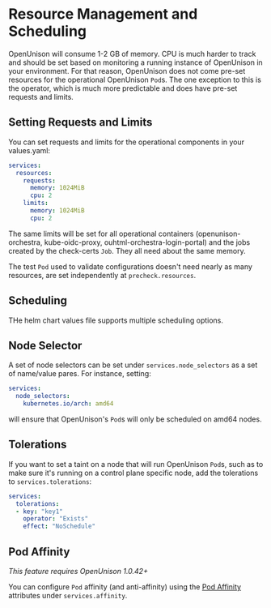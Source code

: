 # Resource Management and Scheduling

OpenUnison will consume 1-2 GB of memory.  CPU is much harder to track and should be set based on monitoring a running instance of OpenUnison in your environment.  For that reason, OpenUnison does not come pre-set resources for the operational OpenUnison `Pod`s.  The one exception to this is the operator, which is much more predictable and does have pre-set requests and limits.

## Setting Requests and Limits

You can set requests and limits for the operational components in your values.yaml:

```yaml
services:
  resources:
    requests:
      memory: 1024MiB
      cpu: 2
    limits:
      memory: 1024MiB
      cpu: 2
```

The same limits will be set for all operational containers (openunison-orchestra, kube-oidc-proxy, ouhtml-orchestra-login-portal) and the jobs created by the check-certs `Job`.  They all need about the same memory.  

The test `Pod` used to validate configurations doesn't need nearly as many resources, are set independently at `precheck.resources`.

## Scheduling

THe helm chart values file supports multiple scheduling options.

## Node Selector

A set of node selectors can be set under `services.node_selectors` as a set of name/value pares.  For instance, setting:

```yaml
services:
  node_selectors:
    kubernetes.io/arch: amd64
```

will ensure that OpenUnison's `Pod`s will only be scheduled on amd64 nodes.

## Tolerations

If you want to set a taint on a node that will run OpenUnison `Pod`s, such as to make sure it's running on a control plane specific node, add the tolerations to `services.tolerations`:

```yaml
services:
  tolerations:
  - key: "key1"
    operator: "Exists"
    effect: "NoSchedule"
```

## Pod Affinity

*This feature requires OpenUnison 1.0.42+*

You can configure `Pod` affinity (and anti-affinity) using the [Pod Affinity](https://kubernetes.io/docs/concepts/scheduling-eviction/assign-pod-node/#affinity-and-anti-affinity) attributes under `services.affinity`.